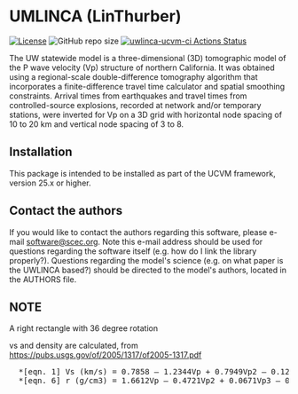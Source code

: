 # UMLINCA (LinThurber)

[![License](https://img.shields.io/badge/License-BSD_3--Clause-blue.svg)](https://opensource.org/licenses/BSD-3-Clause)
![GitHub repo size](https://img.shields.io/github/repo-size/sceccode/uwlinca)
[![uwlinca-ucvm-ci Actions Status](https://github.com/SCECcode/uwlinca/workflows/uwlinca-ucvm-ci/badge.svg)](https://github.com/SCECcode/uwlinca/actions)


The UW statewide model is a three-dimensional (3D) tomographic model of the P wave velocity (Vp) structure 
of northern California. It was obtained using a regional-scale double-difference tomography algorithm that 
incorporates a finite-difference travel time calculator and spatial smoothing constraints. Arrival times 
from earthquakes and travel times from controlled-source explosions, recorded at network and/or temporary
stations, were inverted for Vp on a 3D grid with horizontal node spacing of 10 to 20 km and vertical node 
spacing of 3 to 8.

## Installation

This package is intended to be installed as part of the UCVM framework,
version 25.x or higher.

## Contact the authors

If you would like to contact the authors regarding this software,
please e-mail software@scec.org. Note this e-mail address should
be used for questions regarding the software itself (e.g. how
do I link the library properly?). Questions regarding the model's
science (e.g. on what paper is the UWLINCA based?) should be directed
to the model's authors, located in the AUTHORS file.

## NOTE

A right rectangle with 36 degree rotation

vs and density are calculated, from https://pubs.usgs.gov/of/2005/1317/of2005-1317.pdf
<pre>
  *[eqn. 1] Vs (km/s) = 0.7858 – 1.2344Vp + 0.7949Vp2 – 0.1238Vp3 + 0.0064Vp4
  *[eqn. 6] r (g/cm3) = 1.6612Vp – 0.4721Vp2 + 0.0671Vp3 – 0.0043Vp4 + 0.000106Vp5
</pre>

